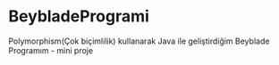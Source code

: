 # BeybladeProgrami
Polymorphism(Çok biçimlilik) kullanarak Java ile geliştirdiğim Beyblade Programım - mini proje
